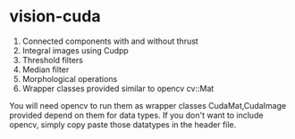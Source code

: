 vision-cuda
===========

1) Connected components with and without thrust
2) Integral images using Cudpp
3) Threshold filters
4) Median filter
5) Morphological operations
6) Wrapper classes provided similar to opencv cv::Mat

You will need opencv to run them as wrapper classes CudaMat,CudaImage provided depend on them for data types. If you don't want to include opencv, simply copy paste those datatypes in the header file.